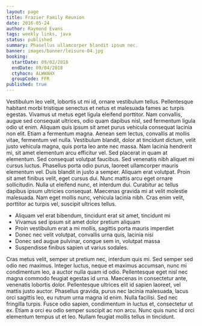 ```yaml
---
layout: page
title: Frazier Family Reunion
date: 2016-05-24
author: Raymond Evans
tags: weekly links, java
status: published
summary: Phasellus ullamcorper blandit ipsum nec.
banner: images/banner/leisure-04.jpg
booking:
  startDate: 09/02/2018
  endDate: 09/04/2018
  ctyhocn: ALWWAHX
  groupCode: FFR
published: true
---
```

Vestibulum leo velit, lobortis ut mi id, ornare vestibulum tellus. Pellentesque habitant morbi tristique senectus et netus et malesuada fames ac turpis egestas. Vivamus ut metus eget ligula eleifend porttitor. Nam convallis, augue sed consequat ultrices, odio quam dapibus nisl, sed fermentum ligula odio ut enim. Aliquam quis ipsum sit amet purus vehicula consequat lacinia non elit. Etiam a fermentum magna. Aenean sem lectus, convallis at mollis vitae, fermentum vel nulla. Vestibulum blandit, dolor at tincidunt dictum, velit justo vehicula magna, quis porta leo ante nec massa. Nam lacinia hendrerit mi, sit amet elementum arcu efficitur vel. Sed placerat in quam at elementum. Sed consequat volutpat faucibus. Sed venenatis nibh aliquet mi cursus luctus. Phasellus porta odio purus, laoreet ullamcorper mauris elementum vel.
Duis blandit in justo a semper. Aliquam erat volutpat. Proin sit amet finibus velit, eget cursus dui. Nunc mattis arcu eget ornare sollicitudin. Nulla ut eleifend nunc, et interdum dui. Curabitur ac tellus dapibus ipsum ultricies consequat. Maecenas gravida mi at velit molestie malesuada. Nam eget mollis nunc, vehicula lacinia nibh. Cras enim velit, porttitor ac turpis vel, suscipit ultrices tellus.

* Aliquam vel erat bibendum, tincidunt erat sit amet, tincidunt mi
* Vivamus sed ipsum sit amet dolor pretium aliquam
* Proin vestibulum erat a mi mollis, sagittis porta mauris imperdiet
* Donec nec velit volutpat, convallis urna quis, lacinia nisi
* Donec sed augue pulvinar, congue sem in, volutpat massa
* Suspendisse finibus sapien ut varius sodales.

Cras metus velit, semper ut pretium nec, interdum quis mi. Sed semper sed odio nec maximus. Integer luctus, neque et maximus accumsan, nunc mi condimentum leo, a auctor nulla quam id odio. Pellentesque eget nisl nec magna commodo feugiat egestas id urna. Maecenas in consectetur ante, venenatis lobortis dolor. Pellentesque ultrices elit id sapien laoreet, vel mattis justo auctor. Phasellus gravida, purus nec lacinia malesuada, lacus orci sagittis leo, eu rutrum urna magna id enim. Nulla facilisi. Sed nec fringilla turpis. Fusce odio sapien, condimentum in luctus et, consectetur ut ex. Etiam a orci eu odio semper suscipit ac non arcu. Nunc quis nunc id orci elementum tempus ut et leo. Nullam feugiat mollis tellus in tincidunt.
